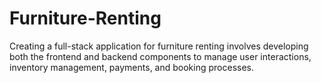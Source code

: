 # Furniture-Renting
Creating a full-stack application for furniture renting involves developing both the frontend and backend components to manage user interactions, inventory management, payments, and booking processes. 
